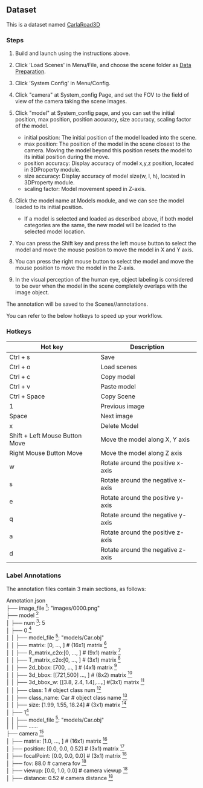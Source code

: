 ## Dataset

This is a dataset named [CarlaRoad3D](ghttps://huggingface.co/datasets/haonanmi/CarlaRoad3D/upload/main)
### Steps
1. Build and launch using the instructions above.
2. Click 'Load Scenes' in Menu/File, and choose the scene folder as [Data Preparation](#data).
3. Click 'System Config' in Menu/Config.
4. Click "camera" at System_config Page, and set the FOV to the field of view of the camera taking the scene images. 
5. Click "model" at System_config page, and you can set the initial position, max position, position accuracy, size accuracy, scaling factor of the model.
   * initial position: The initial position of the model loaded into the scene.
   * max position: The position of the model in the scene closest to the camera. Moving the model beyond this position resets the model to its initial position during the move.
   * position accuracy: Display accuracy of model x,y,z position, located in 3DProperty module.
   * size accuracy: Display accuracy of model size(w, l, h), located in 3DProperty module.
   * scaling factor: Model movement speed in Z-axis.
6. Click the model name at Models module, and we can see the model loaded to its initial position.

   * If a model is selected and loaded as described above, if both model categories are the same, the new model will be loaded to the selected model location.
7. You can press the Shift key and press the left mouse button to select the model and move the mouse position to move the model in X and Y axis.
8. You can press the right mouse button to select the model and move the mouse position to move the model in the Z-axis.
9. In the visual perception of the human eye, object labeling is considered to be over when the model in the scene completely overlaps with the image object.

The annotation will be saved to the Scenes/<Your Scene>/annotations.

You can refer to the below hotkeys to speed up your workflow.  


### Hotkeys

| Hot key                  | Description                          |
| ------------------------ | ------------------------------------ |
| Ctrl + s                 | Save                                 |
| Ctrl + o                 | Load scenes                          |
| Ctrl + c                 | Copy model                           |
| Ctrl + v                 | Paste model                          |
| Ctrl + Space             | Copy Scene                           |
| 1                        | Previous image                       |
| Space                    | Next image                           |
| x                        | Delete Model                         |
| Shift + Left Mouse Button Move                        | Move the model along X, Y axis |
| Right Mouse Button Move | Move the model along Z axis |
| w                        | Rotate around the positive x-axis    |
| s                        |Rotate around the negative x-axis     |
| e                        | Rotate around the positive y-axis    |
| q                        |Rotate around the negative y-axis     |
| a                        | Rotate around the positive z-axis    |
| d                        |Rotate around the negative z-axis     |



### Label Annotations
The annotation files contain 3 main sections, as follows:  

Annotation.json  
├── image_file   [<sup>1</sup>](#R1): "images/0000.png"   
├── model  [<sup>2</sup>](#R2)  
│   ├── num  [<sup>3</sup>](#R3): 5  
│   ├── 0  [<sup>4</sup>](#R4)  
│   │   ├── model_file  [<sup>5</sup>](#R5): "models/Car.obj"  
│   │   ├── matrix: [0, …, ] 					# (16x1) matrix  [<sup>6</sup>](#R6)  
│   │   ├── R_matrix_c2o:[0, …, ] 				# (9x1) matrix  [<sup>7</sup>](#R7)  
│   │   ├── T_matrix_c2o:[0, …, ] 				# (3x1) matrix  [<sup>8</sup>](#R8)  
│   │   ├── 2d_bbox: [700, …, ]					# (4x1) matrix  [<sup>9</sup>](#R9)  
│   │   ├── 3d_bbox: [[721,500] …, ]			# (8x2) matrix  [<sup>10</sup>](#R10)  
│   │   ├── 3d_bbox_w: [[3.8, 2.4, 1.4],…，]		#(3x1) matrix  [<sup>11</sup>](#R11)  
│   │   ├── class: 1 							# object class num [<sup>12</sup>](#R12)  
│   │   ├── class_name: Car 					# object class name  [<sup>13</sup>](#R13)  
│   │   ├── size: [1.99, 1.55, 18.24]			# (3x1) matrix  [<sup>14</sup>](#R14)  
│   ├── 1[<sup>4</sup>](#R4)  
│   │   ├── model_file  [<sup>5</sup>](#R5): "models/Car.obj"  
│   │   ├── ......   
├── camera  [<sup>15</sup>](#R15)  
│   ├── matrix: [1.0, …, ] 						# (16x1) matrix  [<sup>16</sup>](#R16)  
│   ├── position: [0.0, 0.0, 0.52]				# (3x1) matrix  [<sup>17</sup>](#R17)  
│   ├── focalPoint: [0.0, 0.0, 0.0]				# (3x1) matrix  [<sup>18</sup>](#R18)  
│   ├── fov: 88.0								# camera fov  [<sup>18</sup>](#R18)  
│   ├── viewup: [0.0, 1.0, 0.0]					# camera viewup  [<sup>18</sup>](#R18)  
│   ├── distance: 0.52							# camera distance  [<sup>18</sup>](#R18)  

</br>

